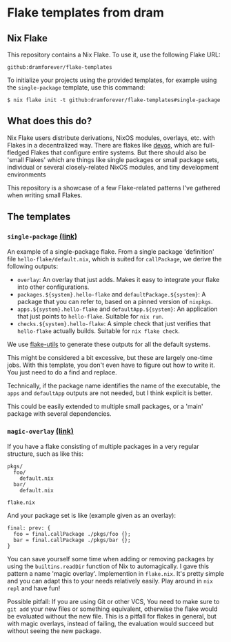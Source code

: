 # Flake templates from dram

## Nix Flake

This repository contains a Nix Flake. To use it, use the following Flake URL:

```plain
github:dramforever/flake-templates
```

To initialize your projects using the provided templates, for example using the
`single-package` template, use this command:

```console
$ nix flake init -t github:dramforever/flake-templates#single-package
```

## What does this do?

Nix Flake users distribute derivations, NixOS modules, overlays, etc. with
Flakes in a decentralized way. There are flakes like [devos], which are
full-fledged Flakes that configure entire systems. But there should also be
'small Flakes' which are things like single packages or small package sets,
individual or several closely-related NixOS modules, and tiny development
environments

[devos]: https://github.com/divnix/devos

This repository is a showcase of a few Flake-related patterns I've gathered when
writing small Flakes.

## The templates

### `single-package` [(link)](single-package)

An example of a single-package flake. From a single package 'definition' file
`hello-flake/default.nix`, which is suited for `callPackage`, we derive the
following outputs:

- `overlay`: An overlay that just adds. Makes it easy to integrate your flake
  into other configurations.
- `packages.${system}.hello-flake` and `defaultPackage.${system}`: A package
  that you can refer to, based on a pinned version of `nixpkgs`.
- `apps.${system}.hello-flake` and `defaultApp.${system}`: An application
  that just points to `hello-flake`. Suitable for `nix run`.
- `checks.${system}.hello-flake`: A simple check that just verifies that
  `hello-flake` actually builds. Suitable for `nix flake check`.

We use [flake-utils] to generate these outputs for all the default systems.

[flake-utils]: https://github.com/numtide/flake-utils

This might be considered a bit excessive, but these are largely one-time jobs.
With this template, you don't even have to figure out how to write it. You just
need to do a find and replace.

Technically, if the package name identifies the name of the executable, the
`apps` and `defaultApp` outputs are not needed, but I think explicit is better.

This could be easily extended to multiple small packages, or a 'main' package
with several dependencies.

### `magic-overlay` [(link)](magic-overlay)

If you have a flake consisting of multiple packages in a very regular structure,
such as like this:

```plain
pkgs/
  foo/
    default.nix
  bar/
    default.nix

flake.nix
```

And your package set is like (example given as an overlay):

```
final: prev: {
  foo = final.callPackage ./pkgs/foo {};
  bar = final.callPackage ./pkgs/bar {};
}
```

You can save yourself some time when adding or removing packages by using the
`builtins.readDir` function of Nix to automagically. I gave this pattern a name
'magic overlay'. Implemention in `flake.nix`. It's pretty simple and you can
adapt this to your needs relatively easily. Play around in `nix repl` and have
fun!

Possible pitfall: If you are using Git or other VCS, You need to make sure to
`git add` your new files or something equivalent, otherwise the flake would be
evaluated without the new file. This is a pitfall for flakes in general, but
with magic overlays, instead of failing, the evaluation would succeed but
without seeing the new package.
